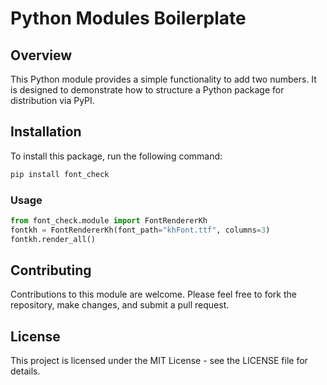 # Python Modules Boilerplate

## Overview
This Python module provides a simple functionality to add two numbers. It is designed to demonstrate how to structure a Python package for distribution via PyPI.

## Installation

To install this package, run the following command:

```bash
pip install font_check
```

### Usage

```python
from font_check.module import FontRendererKh
fontkh = FontRendererKh(font_path="khFont.ttf", columns=3)
fontkh.render_all()
```


## Contributing
Contributions to this module are welcome. Please feel free to fork the repository, make changes, and submit a pull request.

## License
This project is licensed under the MIT License - see the LICENSE file for details.


